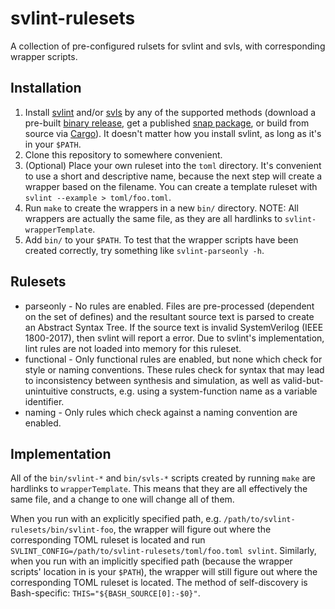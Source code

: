 
svlint-rulesets
===============

A collection of pre-configured rulsets for svlint and svls, with corresponding
wrapper scripts.


Installation
------------

1. Install [svlint](https://github.com/dalance/svlint) and/or
  [svls](https://github.com/dalance/svls) by any of the supported methods
  (download a pre-built [binary release](https://github.com/dalance/svlint/releases/latest),
  get a published [snap package](https://snapcraft.io/svlint), or build from
  source via [Cargo](https://crates.io/crates/svlint)).
  It doesn't matter how you install svlint, as long as it's in your `$PATH`.
2. Clone this repository to somewhere convenient.
3. (Optional) Place your own ruleset into the `toml` directory.
  It's convenient to use a short and descriptive name, because the next step
  will create a wrapper based on the filename.
  You can create a template ruleset with `svlint --example > toml/foo.toml`.
4. Run `make` to create the wrappers in a new `bin/` directory.
  NOTE: All wrappers are actually the same file, as they are all hardlinks to
  `svlint-wrapperTemplate`.
5. Add `bin/` to your `$PATH`.
  To test that the wrapper scripts have been created correctly, try something
  like `svlint-parseonly -h`.


Rulesets
--------

- parseonly - No rules are enabled.
  Files are pre-processed (dependent on the set of defines) and the resultant
  source text is parsed to create an Abstract Syntax Tree.
  If the source text is invalid SystemVerilog (IEEE 1800-2017), then
  svlint will report a error.
  Due to svlint's implementation, lint rules are not loaded into memory for
  this ruleset.
- functional - Only functional rules are enabled, but none which check for
  style or naming conventions.
  These rules check for syntax that may lead to inconsistency between synthesis
  and simulation, as well as valid-but-unintuitive constructs, e.g. using a
  system-function name as a variable identifier.
- naming - Only rules which check against a naming convention are enabled.


Implementation
--------------

All of the `bin/svlint-*` and `bin/svls-*` scripts created by running `make`
are hardlinks to `wrapperTemplate`.
This means that they are all effectively the same file, and a change to one
will change all of them.

When you run with an explicitly specified path, e.g.
`/path/to/svlint-rulesets/bin/svlint-foo`, the wrapper will figure out where
the corresponding TOML ruleset is located and run
`SVLINT_CONFIG=/path/to/svlint-rulesets/toml/foo.toml svlint`.
Similarly, when you run with an implicitly specified path (because the wrapper
scripts' location in is your `$PATH`), the wrapper will still figure out where
the corresponding TOML ruleset is located.
The method of self-discovery is Bash-specific: `THIS="${BASH_SOURCE[0]:-$0}"`.

